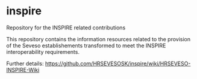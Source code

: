 # inspire
Repository for the INSPIRE related contributions

This repository contains the information resources related to the provision of the Seveso establishements transformed to meet the INSPIRE interoperability requirements.

Further details: https://github.com/HRSEVESOSK/inspire/wiki/HRSEVESO-INSPIRE-Wiki



